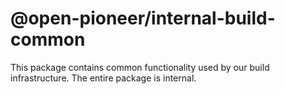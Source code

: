 # @open-pioneer/internal-build-common

This package contains common functionality used by our build infrastructure.
The entire package is internal.
